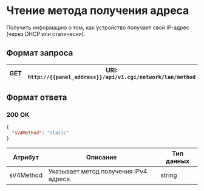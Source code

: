 # Чтение метода получения адреса

Получить информацию о том, как устройство получает свой IP-адрес (через DHCP или статически).

## Формат запроса

| <format style="" color="Blue"> GET </format>     | URI: `http://{{panel_address}}/api/v1.cgi/network/lan/method` |
|--------------------------------------------------|---------------------------------------------------------------|

## Формат ответа

### <format style="" color="LawnGreen">200 OK</format>

<tabs>
<tab title="JSON">

```JSON
{
  "sV4Method": "static"
}
```
</tab>
</tabs>

| Атрибут   | Описание                               | Тип данных |
|-----------|----------------------------------------|------------|
| sV4Method | Указывает метод получения IPv4 адреса. | string     |
